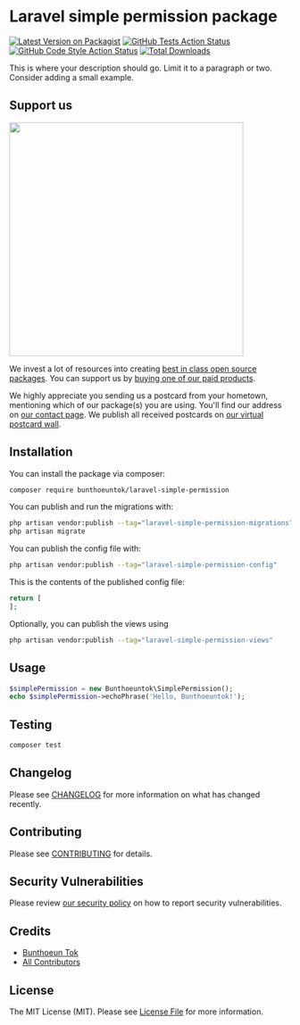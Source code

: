 # Laravel simple permission package

[![Latest Version on Packagist](https://img.shields.io/packagist/v/bunthoeuntok/laravel-simple-permission.svg?style=flat-square)](https://packagist.org/packages/bunthoeuntok/laravel-simple-permission)
[![GitHub Tests Action Status](https://img.shields.io/github/workflow/status/bunthoeuntok/laravel-simple-permission/run-tests?label=tests)](https://github.com/bunthoeuntok/laravel-simple-permission/actions?query=workflow%3Arun-tests+branch%3Amain)
[![GitHub Code Style Action Status](https://img.shields.io/github/workflow/status/bunthoeuntok/laravel-simple-permission/Fix%20PHP%20code%20style%20issues?label=code%20style)](https://github.com/bunthoeuntok/laravel-simple-permission/actions?query=workflow%3A"Fix+PHP+code+style+issues"+branch%3Amain)
[![Total Downloads](https://img.shields.io/packagist/dt/bunthoeuntok/laravel-simple-permission.svg?style=flat-square)](https://packagist.org/packages/bunthoeuntok/laravel-simple-permission)

This is where your description should go. Limit it to a paragraph or two. Consider adding a small example.

## Support us

[<img src="https://github-ads.s3.eu-central-1.amazonaws.com/laravel-simple-permission.jpg?t=1" width="419px" />](https://spatie.be/github-ad-click/laravel-simple-permission)

We invest a lot of resources into creating [best in class open source packages](https://spatie.be/open-source). You can support us by [buying one of our paid products](https://spatie.be/open-source/support-us).

We highly appreciate you sending us a postcard from your hometown, mentioning which of our package(s) you are using. You'll find our address on [our contact page](https://spatie.be/about-us). We publish all received postcards on [our virtual postcard wall](https://spatie.be/open-source/postcards).

## Installation

You can install the package via composer:

```bash
composer require bunthoeuntok/laravel-simple-permission
```

You can publish and run the migrations with:

```bash
php artisan vendor:publish --tag="laravel-simple-permission-migrations"
php artisan migrate
```

You can publish the config file with:

```bash
php artisan vendor:publish --tag="laravel-simple-permission-config"
```

This is the contents of the published config file:

```php
return [
];
```

Optionally, you can publish the views using

```bash
php artisan vendor:publish --tag="laravel-simple-permission-views"
```

## Usage

```php
$simplePermission = new Bunthoeuntok\SimplePermission();
echo $simplePermission->echoPhrase('Hello, Bunthoeuntok!');
```

## Testing

```bash
composer test
```

## Changelog

Please see [CHANGELOG](CHANGELOG.md) for more information on what has changed recently.

## Contributing

Please see [CONTRIBUTING](CONTRIBUTING.md) for details.

## Security Vulnerabilities

Please review [our security policy](../../security/policy) on how to report security vulnerabilities.

## Credits

- [Bunthoeun Tok](https://github.com/bunthoeuntok)
- [All Contributors](../../contributors)

## License

The MIT License (MIT). Please see [License File](LICENSE.md) for more information.
